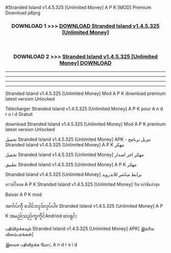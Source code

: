 #Stranded Island v1.4.5.325  [Unlimited Money] A P K [MOD] Premium Download p6prg



<div align="center">

<h3>DOWNLOAD 1 >>> <a href="https://teeasianyam.web.app?sq=Stranded Island v1.4.5.325  [Unlimited Money]">DOWNLOAD Stranded Island v1.4.5.325  [Unlimited Money] </a></h3><br>

<h3>DOWNLOAD 2 >>> <a href="https://teeasianyam.web.app?sq=Stranded Island v1.4.5.325  [Unlimited Money] ">Stranded Island v1.4.5.325  [Unlimited Money]  DOWNLOAD </a></h3>

</div>


----------------------------------------------------------

----------------------------------------------------------

----------------------------------------------------------

----------------------------------------------------------


Stranded Island v1.4.5.325  [Unlimited Money]  Mod A P K download premium latest version Unlocked

Télécharger Stranded Island v1.4.5.325  [Unlimited Money]  A P K pour A n d r o i d Gratuit

download Stranded Island v1.4.5.325  [Unlimited Money]  Mod A P K premium latest version Unlocked

تحميل Stranded Island v1.4.5.325  [Unlimited Money]  APK - تنزيل برنامج Stranded Island v1.4.5.325  [Unlimited Money]  A P K مهكر

تحميل Stranded Island v1.4.5.325  [Unlimited Money]  مهكر اخر اصدار

تطبيق Stranded Island v1.4.5.325  [Unlimited Money]  A P K مهكر

Stranded Island v1.4.5.325  [Unlimited Money]  برابط مباشر للاندرويد

ดาวน์โหลด A P K Stranded Island v1.4.5.325  [Unlimited Money]  รับเวอร์ชันล่าสุด

Baixar A P K mod

အက်ပ်ကို ဒေါင်းလုဒ်လုပ်ပါ။ Stranded Island v1.4.5.325  [Unlimited Money]  A P K အမည်သည်ကူကိုင်Andriod ဗားရှင်း

பதிவிறக்கவும் Stranded Island v1.4.5.325  [Unlimited Money]  APK[ இல்லை விளம்பரங்கள்] 
 
இலவச பதிவிறக்க மோட் A n d r o i d



